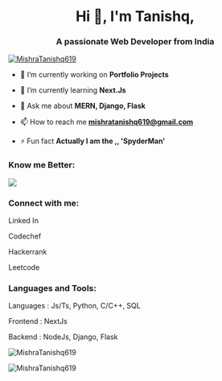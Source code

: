 <h1 align="center">Hi 👋, I'm Tanishq,</h1>
<h3 align="center">A passionate Web Developer from India</h3>

<p align="left"> <a href="https://github.com/ryo-ma/github-profile-trophy"><img src="https://github-profile-trophy.vercel.app/?username=MishraTanishq619" alt="MishraTanishq619" /></a> </p>


- 🔭 I’m currently working on **Portfolio Projects**

- 🌱 I’m currently learning **Next.Js**

- 💬 Ask me about **MERN, Django, Flask**

- 📫 How to reach me **mishratanishq619@gmail.com**

- ⚡ Fun fact **Actually I am the ,, 'SpyderMan'**


<h3>Know me Better:</h3>
<p align="left">
<a href = "https://holopin.io/@mishratanishq619"> <img src="https://holopin.me/@mishratanishq619"></img> <a/>
</p>

<h3 align="left">Connect with me:</h3>
<p align="left">

<p>Linked In</p>
<p>Codechef</p>
<p>Hackerrank</p>
<p>Leetcode</p>
</p>

<h3 align="left">Languages and Tools:</h3>
<p align="left">
  <p>Languages : Js/Ts, Python, C/C++, SQL</p>
  <p>Frontend : NextJs</p>
  <p>Backend : NodeJs, Django, Flask</p>
</p>

<p><img align="center" src="https://github-readme-stats.vercel.app/api/top-langs?username=MishraTanishq619&show_icons=true&locale=en&layout=compact" alt="MishraTanishq619" /></p>

<p><img align="center" src="https://github-readme-streak-stats.herokuapp.com/?user=MishraTanishq619&" alt="MishraTanishq619" /></p>
